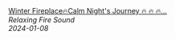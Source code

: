 <!--2024-01-14 01:04:00-->
<div class="yb">
  <a class="nodecor" href="/posts.html?relaks/winter_fireplacecalm_nights_journey_crackling_fireplace_for_easy_and_peaceful_sleep">
    <img class="preview" data-videoid="DKgR0JfHLU4" src="https://i.ytimg.com/vi/DKgR0JfHLU4/hqdefault.jpg" align="middle" alt="">
  </a>
  <div class="inlbl text">
    <a class="nodecor" href="/posts.html?relaks/winter_fireplacecalm_nights_journey_crackling_fireplace_for_easy_and_peaceful_sleep">Winter Fireplace🔥Calm Night's Journey 🔥 🔥 🔥...</a><br>
    <i class="smaller2">Relaxing Fire Sound</i><br>
    <i class="smaller3">2024-01-08</i>
  </div>
</div>
